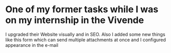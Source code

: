 # One of my former tasks while I was on my internship in the Vivende

I upgraded their Website visually and in SEO. Also I added some new things like this form which can send multiple attachments at once and I configured appearance in the e-mail 
